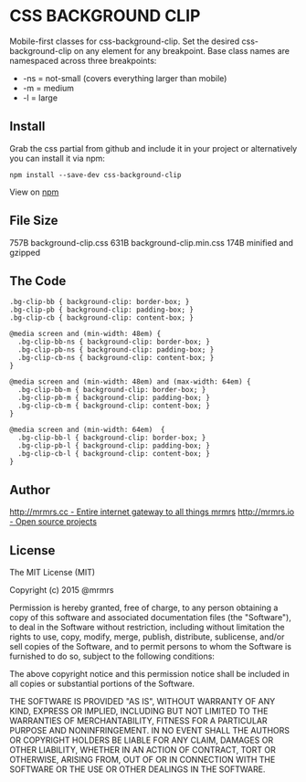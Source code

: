 # CSS BACKGROUND CLIP

  Mobile-first classes for css-background-clip.
  Set the desired css-background-clip on any element for any breakpoint.
  Base class names are namespaced across three breakpoints:

*  -ns = not-small (covers everything larger than mobile)
*  -m  = medium
*  -l  = large

## Install
Grab the css partial from github and include it in your project or alternatively
you can install it via npm:
```
npm install --save-dev css-background-clip
```
View on [npm](https://www.npmjs.org/package/css-background-clip)


## File Size

757B background-clip.css
631B background-clip.min.css
174B minified and gzipped

## The Code
```
.bg-clip-bb { background-clip: border-box; }
.bg-clip-pb { background-clip: padding-box; }
.bg-clip-cb { background-clip: content-box; }

@media screen and (min-width: 48em) {
  .bg-clip-bb-ns { background-clip: border-box; }
  .bg-clip-pb-ns { background-clip: padding-box; }
  .bg-clip-cb-ns { background-clip: content-box; }
}

@media screen and (min-width: 48em) and (max-width: 64em) {
  .bg-clip-bb-m { background-clip: border-box; }
  .bg-clip-pb-m { background-clip: padding-box; }
  .bg-clip-cb-m { background-clip: content-box; }
}

@media screen and (min-width: 64em)  {
  .bg-clip-bb-l { background-clip: border-box; }
  .bg-clip-pb-l { background-clip: padding-box; }
  .bg-clip-cb-l { background-clip: content-box; }
}
```

## Author

[http://mrmrs.cc - Entire internet gateway to all things mrmrs](http://mrmrs.cc)
[http://mrmrs.io - Open source projects](http://mrmrs.io)

## License

The MIT License (MIT)

Copyright (c) 2015 @mrmrs

Permission is hereby granted, free of charge, to any person obtaining a copy
of this software and associated documentation files (the "Software"), to deal
in the Software without restriction, including without limitation the rights
to use, copy, modify, merge, publish, distribute, sublicense, and/or sell
copies of the Software, and to permit persons to whom the Software is
furnished to do so, subject to the following conditions:

The above copyright notice and this permission notice shall be included in
all copies or substantial portions of the Software.

THE SOFTWARE IS PROVIDED "AS IS", WITHOUT WARRANTY OF ANY KIND, EXPRESS OR
IMPLIED, INCLUDING BUT NOT LIMITED TO THE WARRANTIES OF MERCHANTABILITY,
FITNESS FOR A PARTICULAR PURPOSE AND NONINFRINGEMENT. IN NO EVENT SHALL THE
AUTHORS OR COPYRIGHT HOLDERS BE LIABLE FOR ANY CLAIM, DAMAGES OR OTHER
LIABILITY, WHETHER IN AN ACTION OF CONTRACT, TORT OR OTHERWISE, ARISING FROM,
OUT OF OR IN CONNECTION WITH THE SOFTWARE OR THE USE OR OTHER DEALINGS IN
THE SOFTWARE.

